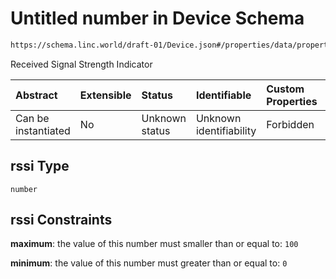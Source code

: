 # Untitled number in Device Schema

```txt
https://schema.linc.world/draft-01/Device.json#/properties/data/properties/network/properties/rssi
```

Received Signal Strength Indicator

| Abstract            | Extensible | Status         | Identifiable            | Custom Properties | Additional Properties | Access Restrictions | Defined In                                         |
| :------------------ | :--------- | :------------- | :---------------------- | :---------------- | :-------------------- | :------------------ | :------------------------------------------------- |
| Can be instantiated | No         | Unknown status | Unknown identifiability | Forbidden         | Allowed               | none                | [Device.json*](Device.json "open original schema") |

## rssi Type

`number`

## rssi Constraints

**maximum**: the value of this number must smaller than or equal to: `100`

**minimum**: the value of this number must greater than or equal to: `0`
